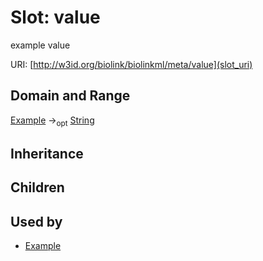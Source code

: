 # Slot: value


example value

URI: [http://w3id.org/biolink/biolinkml/meta/value](slot_uri)
## Domain and Range

[Example](Example.md) -><sub>opt</sub> [String](String.md)
## Inheritance

## Children

## Used by

 * [Example](Example.md)
